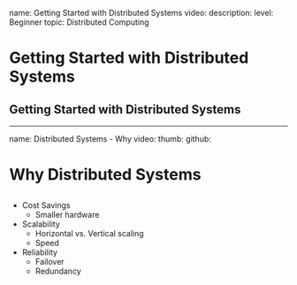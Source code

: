 name: Getting Started with Distributed Systems
video: 
description: 
level: Beginner
topic: Distributed Computing
# Getting Started with Distributed Systems
## Getting Started with Distributed Systems

---
name: Distributed Systems - Why
video: 
thumb:
github:
# Why Distributed Systems
## 

- Cost Savings
  - Smaller hardware
- Scalability
  - Horizontal vs. Vertical scaling
  - Speed
- Reliability
  - Failover
  - Redundancy